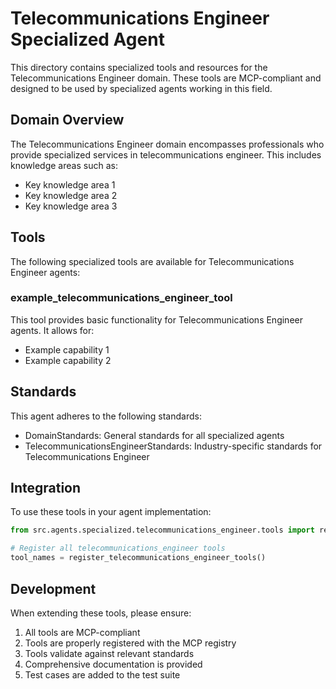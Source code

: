 # Telecommunications Engineer Specialized Agent

This directory contains specialized tools and resources for the Telecommunications Engineer domain. These tools are MCP-compliant and designed to be used by specialized agents working in this field.

## Domain Overview

The Telecommunications Engineer domain encompasses professionals who provide specialized services in telecommunications engineer. This includes knowledge areas such as:

- Key knowledge area 1
- Key knowledge area 2
- Key knowledge area 3

## Tools

The following specialized tools are available for Telecommunications Engineer agents:

### example_telecommunications_engineer_tool

This tool provides basic functionality for Telecommunications Engineer agents. It allows for:

- Example capability 1
- Example capability 2

## Standards

This agent adheres to the following standards:

- DomainStandards: General standards for all specialized agents
- TelecommunicationsEngineerStandards: Industry-specific standards for Telecommunications Engineer

## Integration

To use these tools in your agent implementation:

```python
from src.agents.specialized.telecommunications_engineer.tools import register_telecommunications_engineer_tools

# Register all telecommunications_engineer tools
tool_names = register_telecommunications_engineer_tools()
```

## Development

When extending these tools, please ensure:

1. All tools are MCP-compliant
2. Tools are properly registered with the MCP registry
3. Tools validate against relevant standards
4. Comprehensive documentation is provided
5. Test cases are added to the test suite
